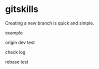 # gitskills

Creating a new branch is quick and simple.

example

origin dev test

check log

rebase test